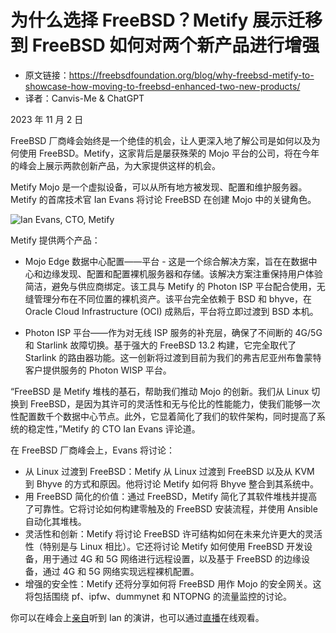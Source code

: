 # 为什么选择 FreeBSD？Metify 展示迁移到 FreeBSD 如何对两个新产品进行增强

- 原文链接：<https://freebsdfoundation.org/blog/why-freebsd-metify-to-showcase-how-moving-to-freebsd-enhanced-two-new-products/>
- 译者：Canvis-Me & ChatGPT

2023 年 11 月 2 日

FreeBSD 厂商峰会始终是一个绝佳的机会，让人更深入地了解公司是如何以及为何使用 FreeBSD。Metify，这家背后是屡获殊荣的 Mojo 平台的公司，将在今年的峰会上展示两款创新产品，为大家提供这样的机会。

Metify Mojo 是一个虚拟设备，可以从所有地方被发现、配置和维护服务器。Metify 的首席技术官 Ian Evans 将讨论 FreeBSD 在创建 Mojo 中的关键角色。

![Ian Evans, CTO, Metify](https://github.com/Canvis-Me/Translated-articles/assets/55122738/e2fec470-18e6-41a0-acad-393237ca38c4)

Metify 提供两个产品：

- Mojo Edge 数据中心配置——平台 - 这是一个综合解决方案，旨在在数据中心和边缘发现、配置和配置裸机服务器和存储。该解决方案注重保持用户体验简洁，避免与供应商绑定。该工具与 Metify 的 Photon ISP 平台配合使用，无缝管理分布在不同位置的裸机资产。该平台完全依赖于 BSD 和 bhyve，在 Oracle Cloud Infrastructure (OCI) 成熟后，平台将立即过渡到 BSD 本机。

- Photon ISP 平台——作为对无线 ISP 服务的补充层，确保了不间断的 4G/5G 和 Starlink 故障切换。基于强大的 FreeBSD 13.2 构建，它完全取代了 Starlink 的路由器功能。这一创新将过渡到目前为我们的弗吉尼亚州布鲁蒙特客户提供服务的 Photon WISP 平台。

“FreeBSD 是 Metify 堆栈的基石，帮助我们推动 Mojo 的创新。我们从 Linux 切换到 FreeBSD，是因为其许可的灵活性和无与伦比的性能能力，使我们能够一次性配置数千个数据中心节点。此外，它显着简化了我们的软件架构，同时提高了系统的稳定性，”Metify 的 CTO Ian Evans 评论道。

在 FreeBSD 厂商峰会上，Evans 将讨论：

- 从 Linux 过渡到 FreeBSD：Metify 从 Linux 过渡到 FreeBSD 以及从 KVM 到 Bhyve 的方式和原因。他将讨论 Metify 如何将 Bhyve 整合到其系统中。
- 用 FreeBSD 简化的价值：通过 FreeBSD，Metify 简化了其软件堆栈并提高了可靠性。它将讨论如何构建零触及的 FreeBSD 安装流程，并使用 Ansible 自动化其堆栈。
- 灵活性和创新：Metify 将讨论 FreeBSD 许可结构如何在未来允许更大的灵活性（特别是与 Linux 相比）。它还将讨论 Metify 如何使用 FreeBSD 开发设备，用于通过 4G 和 5G 网络进行远程设置，以及基于 FreeBSD 的边缘设备，通过 4G 和 5G 网络实现远程裸机配置。
- 增强的安全性：Metify 还将分享如何将 FreeBSD 用作 Mojo 的安全网关。这将包括围绕 pf、ipfw、dummynet 和 NTOPNG 的流量监控的讨论。

你可以在峰会上[亲自](https://freebsdfoundation.org/news-and-events/event-calendar/november-2023-freebsd-vendor-summit/)听到 Ian 的演讲，也可以通过[直播](https://youtube.com/live/k-AzShVdAHo)在线观看。
